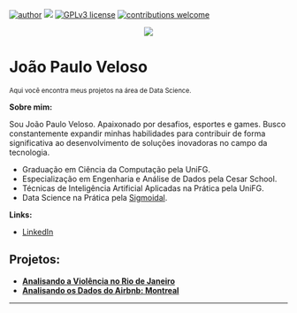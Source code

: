 [![author](https://img.shields.io/badge/author-joaopauloev-red.svg)](https://bit.ly/2VBPzGK) [![](https://img.shields.io/badge/python-3.7+-blue.svg)](https://www.python.org/downloads/release/python-365/) [![GPLv3 license](https://img.shields.io/badge/License-GPLv3-blue.svg)](http://perso.crans.org/besson/LICENSE.html) [![contributions welcome](https://img.shields.io/badge/contributions-welcome-brightgreen.svg?style=flat)](https://github.com/joaopauloev/Data-Science/issues)

<p align="center">
  <img src="https://camo.githubusercontent.com/044c2c698518ac753120559ca96e060dbb917aec6f4225315e0a72563feb65d8/68747470733a2f2f692e696d6775722e636f6d2f6254436e3938412e6a7067" > 
</p>

# João Paulo Veloso
<sub>Aqui você encontra meus projetos na área de Data Science.</sub>

**Sobre mim:**
  
  Sou João Paulo Veloso. Apaixonado por desafios, esportes e games. Busco constantemente expandir minhas habilidades para contribuir de forma significativa ao desenvolvimento de soluções inovadoras no campo da tecnologia.
  
* Graduação em Ciência da Computação pela UniFG.
* Especialização em Engenharia e Análise de Dados pela Cesar School. 
* Técnicas de Inteligência Artificial Aplicadas na Prática pela UniFG.
* Data Science na Prática pela [Sigmoidal](https://sigmoidal.ai/).


**Links:**
* [LinkedIn](https://bit.ly/2VBPzGK)

## Projetos:

* **[Analisando a Violência no Rio de Janeiro](https://github.com/joaopauloev/Data-Science/blob/master/PROJETO_Analisando_a_Viol%C3%AAncia_no_Rio_de_Janeiro.ipynb)**
* **[Analisando os Dados do Airbnb: Montreal](https://github.com/joaopauloev/Data-Science/blob/master/Analisando_os_Dados_do_Airbnb_de_Montreal.ipynb)** 
---
